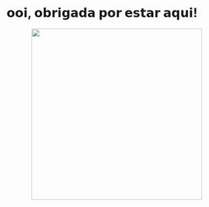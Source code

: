 # 𝗼𝗼𝗶, 𝗼𝗯𝗿𝗶𝗴𝗮𝗱𝗮 𝗽𝗼𝗿 𝗲𝘀𝘁𝗮𝗿 𝗮𝗾𝘂𝗶!

<div align="center">
  <img height="390" src="https://media2.giphy.com/media/v1.Y2lkPTc5MGI3NjExZG1saTI3amY4c2tyN2t4MXJ0a2tvemlxNTJkcTY5cGlubm1jbm96ZCZlcD12MV9pbnRlcm5hbF9naWZfYnlfaWQmY3Q9Zw/XkZhsYx3l8rDO/giphy.webp"  />
</div>

###
